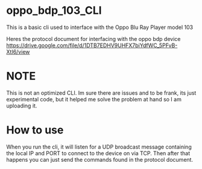 # oppo_bdp_103_CLI
This is a basic cli used to interface with the Oppo Blu Ray Player model 103

Heres the protocol document for interfacing with the oppo bdp device
https://drive.google.com/file/d/1DTB7EDHV9UHFX7biYdfWC_5PFvB-XtI6/view

# NOTE
This is not an optimized CLI. Im sure there are issues and to be frank, its just experimental code, but it helped me solve the problem at hand so I am uploading it.

# How to use
When you run the cli, it will listen for a UDP broadcast message containing the local IP and PORT to connect to the device on via TCP. Then after that happens you can just send the commands found in the protocol document.
